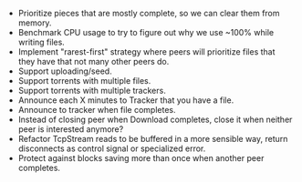 * Prioritize pieces that are mostly complete, so we can clear them from memory.
* Benchmark CPU usage to try to figure out why we use ~100% while writing files.
* Implement "rarest-first" strategy where peers will prioritize files that they have that not many other peers do.
* Support uploading/seed.
* Support torrents with multiple files.
* Support torrents with multiple trackers.
* Announce each X minutes to Tracker that you have a file.
* Announce to tracker when file completes.
* Instead of closing peer when Download completes, close it when neither peer is interested anymore?
* Refactor TcpStream reads to be buffered in a more sensible way, return disconnects as control signal or specialized error.
* Protect against blocks saving more than once when another peer completes.
